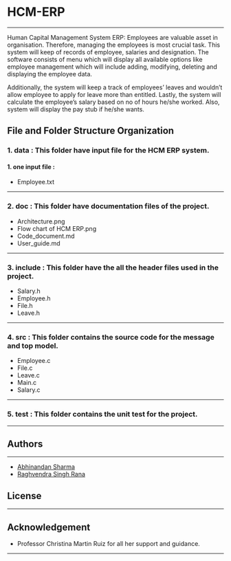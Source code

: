 # HCM-ERP
------
Human Capital Management System ERP:  Employees are valuable asset in organisation. Therefore, managing the employees is most crucial task. This system will keep of records of employee, salaries and designation. The software consists of menu which will display all available options like employee management which will include adding, modifying, deleting and displaying the employee data. 

Additionally, the system will keep a track of employees’ leaves and wouldn’t allow employee to apply for leave more than entitled. Lastly, the system will calculate the employee’s salary based on no of hours he/she worked. Also, system will display the pay stub if he/she wants.
## **File and Folder Structure Organization**

### **1. data :**   This folder have input file for the HCM ERP system.

#### 1. one input file :
 - Employee.txt
----------------------------------

### 2. doc : This folder have documentation files of the project.

-  Architecture.png
-  Flow chart of HCM ERP.png
-  Code_document.md
-  User_guide.md

------------------------------------------------

### 3. include : This folder have the all the header files used in the project. 

- Salary.h
- Employee.h
- File.h
- Leave.h

--------------------------------------

### 4. src : This folder contains the source code for the message and top model.


- Employee.c
- File.c
- Leave.c
- Main.c
- Salary.c

-----------------------------------------------------------------

### 5. test : This folder contains the unit test for the project.
-------------------------------------------
## Authors
----------
- [Abhinandan Sharma](https://github.com/abhi16de)  
- [Raghvendra Singh Rana](https://github.com/raghvendra-singh-rana) 

## License
------
## Acknowledgement
- Professor Christina Martin Ruiz for all her support and guidance.
-------

